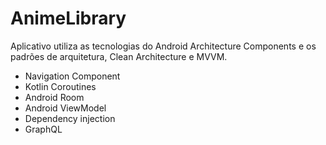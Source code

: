 # AnimeLibrary

Aplicativo utiliza as tecnologias do Android Architecture Components e os padrões de arquitetura, Clean Architecture e MVVM.
<ul>
  <li>Navigation Component</li>
  <li>Kotlin Coroutines</li>
  <li>Android Room</li>
  <li>Android ViewModel</li>
  <li>Dependency injection</li>
  <li>GraphQL</li>
</ul>
